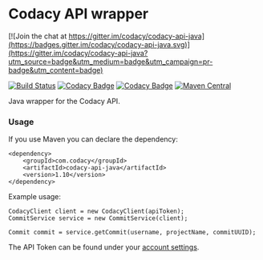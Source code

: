 # Codacy API wrapper

[![Join the chat at https://gitter.im/codacy/codacy-api-java](https://badges.gitter.im/codacy/codacy-api-java.svg)](https://gitter.im/codacy/codacy-api-java?utm_source=badge&utm_medium=badge&utm_campaign=pr-badge&utm_content=badge)

[![Build Status](https://circleci.com/gh/codacy/codacy-api-java.png?style=shield&circle-token=:circle-token)](https://circleci.com/gh/codacy/codacy-api-java)
[![Codacy Badge](https://api.codacy.com/project/badge/grade/82432b7685cc4d0e8f53109dff10a3a2)](https://www.codacy.com/app/Codacy/codacy-api-java)
[![Codacy Badge](https://api.codacy.com/project/badge/coverage/82432b7685cc4d0e8f53109dff10a3a2)](https://www.codacy.com/app/Codacy/codacy-api-java)
[![Maven Central](https://maven-badges.herokuapp.com/maven-central/com.codacy/codacy-api-java/badge.svg)](https://maven-badges.herokuapp.com/maven-central/com.codacy/codacy-api-java)

Java wrapper for the Codacy API.

### Usage

If you use Maven you can declare the dependency:

```
<dependency>
    <groupId>com.codacy</groupId>
    <artifactId>codacy-api-java</artifactId>
    <version>1.10</version>
</dependency>
```

Example usage:

```
CodacyClient client = new CodacyClient(apiToken);
CommitService service = new CommitService(client);

Commit commit = service.getCommit(username, projectName, commitUUID);
```

The API Token can be found under your [account settings](https://www.codacy.com/account/apiTokens).

